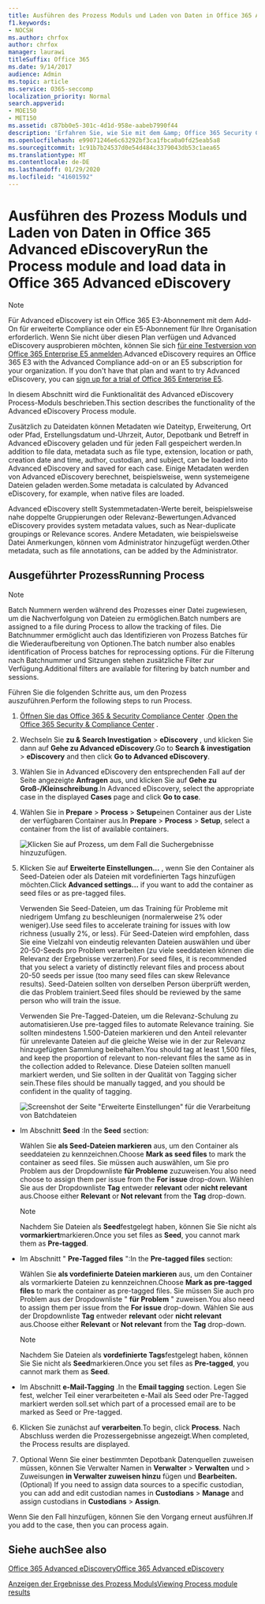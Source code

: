 ```yaml
---
title: Ausführen des Prozess Moduls und Laden von Daten in Office 365 Advanced eDiscovery
f1.keywords:
- NOCSH
ms.author: chrfox
author: chrfox
manager: laurawi
titleSuffix: Office 365
ms.date: 9/14/2017
audience: Admin
ms.topic: article
ms.service: O365-seccomp
localization_priority: Normal
search.appverid:
- MOE150
- MET150
ms.assetid: c87bb0e5-301c-4d1d-958e-aabeb7990f44
description: 'Erfahren Sie, wie Sie mit dem &amp; Office 365 Security Compliance Center auf Office 365 Advanced eDiscovery zugreifen und das Prozessmodul für einen Fall ausführen.  '
ms.openlocfilehash: e99071246e6c63292bf3ca1fbca0a0fd25eab5a8
ms.sourcegitcommit: 1c91b7b24537d0e54d484c3379043db53c1aea65
ms.translationtype: MT
ms.contentlocale: de-DE
ms.lasthandoff: 01/29/2020
ms.locfileid: "41601592"
---
```

# <a name="run-the-process-module-and-load-data-in-office-365-advanced-ediscovery"></a><span data-ttu-id="29722-103">Ausführen des Prozess Moduls und Laden von Daten in Office 365 Advanced eDiscovery</span><span class="sxs-lookup"><span data-stu-id="29722-103">Run the Process module and load data in Office 365 Advanced eDiscovery</span></span>

> [!NOTE]
> <span data-ttu-id="29722-p101">Für Advanced eDiscovery ist ein Office 365 E3-Abonnement mit dem Add-On für erweiterte Compliance oder ein E5-Abonnement für Ihre Organisation erforderlich. Wenn Sie nicht über diesen Plan verfügen und Advanced eDiscovery ausprobieren möchten, können Sie sich [für eine Testversion von Office 365 Enterprise E5 anmelden](https://go.microsoft.com/fwlink/p/?LinkID=698279).</span><span class="sxs-lookup"><span data-stu-id="29722-p101">Advanced eDiscovery requires an Office 365 E3 with the Advanced Compliance add-on or an E5 subscription for your organization. If you don't have that plan and want to try Advanced eDiscovery, you can [sign up for a trial of Office 365 Enterprise E5](https://go.microsoft.com/fwlink/p/?LinkID=698279).</span></span> 
  
<span data-ttu-id="29722-106">In diesem Abschnitt wird die Funktionalität des Advanced eDiscovery Process-Moduls beschrieben.</span><span class="sxs-lookup"><span data-stu-id="29722-106">This section describes the functionality of the Advanced eDiscovery Process module.</span></span> 
  
<span data-ttu-id="29722-107">Zusätzlich zu Dateidaten können Metadaten wie Dateityp, Erweiterung, Ort oder Pfad, Erstellungsdatum und-Uhrzeit, Autor, Depotbank und Betreff in Advanced eDiscovery geladen und für jeden Fall gespeichert werden.</span><span class="sxs-lookup"><span data-stu-id="29722-107">In addition to file data, metadata such as file type, extension, location or path, creation date and time, author, custodian, and subject, can be loaded into Advanced eDiscovery and saved for each case.</span></span> <span data-ttu-id="29722-108">Einige Metadaten werden von Advanced eDiscovery berechnet, beispielsweise, wenn systemeigene Dateien geladen werden.</span><span class="sxs-lookup"><span data-stu-id="29722-108">Some metadata is calculated by Advanced eDiscovery, for example, when native files are loaded.</span></span> 
  
<span data-ttu-id="29722-109">Advanced eDiscovery stellt Systemmetadaten-Werte bereit, beispielsweise nahe doppelte Gruppierungen oder Relevanz-Bewertungen.</span><span class="sxs-lookup"><span data-stu-id="29722-109">Advanced eDiscovery provides system metadata values, such as Near-duplicate groupings or Relevance scores.</span></span> <span data-ttu-id="29722-110">Andere Metadaten, wie beispielsweise Datei Anmerkungen, können vom Administrator hinzugefügt werden.</span><span class="sxs-lookup"><span data-stu-id="29722-110">Other metadata, such as file annotations, can be added by the Administrator.</span></span> 
  
## <a name="running-process"></a><span data-ttu-id="29722-111">Ausgeführter Prozess</span><span class="sxs-lookup"><span data-stu-id="29722-111">Running Process</span></span>

> [!NOTE]
> <span data-ttu-id="29722-112">Batch Nummern werden während des Prozesses einer Datei zugewiesen, um die Nachverfolgung von Dateien zu ermöglichen.</span><span class="sxs-lookup"><span data-stu-id="29722-112">Batch numbers are assigned to a file during Process to allow the tracking of files.</span></span> <span data-ttu-id="29722-113">Die Batchnummer ermöglicht auch das Identifizieren von Prozess Batches für die Wiederaufbereitung von Optionen.</span><span class="sxs-lookup"><span data-stu-id="29722-113">The batch number also enables identification of Process batches for reprocessing options.</span></span> <span data-ttu-id="29722-114">Für die Filterung nach Batchnummer und Sitzungen stehen zusätzliche Filter zur Verfügung.</span><span class="sxs-lookup"><span data-stu-id="29722-114">Additional filters are available for filtering by batch number and sessions.</span></span> 
  
<span data-ttu-id="29722-115">Führen Sie die folgenden Schritte aus, um den Prozess auszuführen.</span><span class="sxs-lookup"><span data-stu-id="29722-115">Perform the following steps to run Process.</span></span>
  
1. <span data-ttu-id="29722-116">[Öffnen Sie das Office 365 &amp; Security Compliance Center](go-to-the-securitycompliance-center.md) .</span><span class="sxs-lookup"><span data-stu-id="29722-116">[Open the Office 365 Security &amp; Compliance Center](go-to-the-securitycompliance-center.md) .</span></span> 
    
2. <span data-ttu-id="29722-117">Wechseln Sie **zu &amp; Search Investigation** \> **eDiscovery** , und klicken Sie dann auf **Gehe zu Advanced eDiscovery**.</span><span class="sxs-lookup"><span data-stu-id="29722-117">Go to **Search &amp; investigation** \> **eDiscovery** and then click **Go to Advanced eDiscovery**.</span></span>
    
3. <span data-ttu-id="29722-118">Wählen Sie in Advanced eDiscovery den entsprechenden Fall auf der Seite angezeigte **Anfragen** aus, und klicken Sie auf **Gehe zu Groß-/Kleinschreibung**.</span><span class="sxs-lookup"><span data-stu-id="29722-118">In Advanced eDiscovery, select the appropriate case in the displayed **Cases** page and click **Go to case**.</span></span>
    
4. <span data-ttu-id="29722-119">Wählen Sie in **Prepare** \> **Process** \> **Setup**einen Container aus der Liste der verfügbaren Container aus.</span><span class="sxs-lookup"><span data-stu-id="29722-119">In **Prepare** \> **Process** \> **Setup**, select a container from the list of available containers.</span></span>
    
    ![Klicken Sie auf Prozess, um dem Fall die Suchergebnisse hinzuzufügen.](media/50bdc55c-d378-4881-b302-31ef785fa359.png)
  
5. <span data-ttu-id="29722-121">Klicken Sie auf **Erweiterte Einstellungen...** , wenn Sie den Container als Seed-Dateien oder als Dateien mit vordefinierten Tags hinzufügen möchten.</span><span class="sxs-lookup"><span data-stu-id="29722-121">Click **Advanced settings...** if you want to add the container as seed files or as pre-tagged files.</span></span> 
    
    <span data-ttu-id="29722-122">Verwenden Sie Seed-Dateien, um das Training für Probleme mit niedrigem Umfang zu beschleunigen (normalerweise 2% oder weniger).</span><span class="sxs-lookup"><span data-stu-id="29722-122">Use seed files to accelerate training for issues with low richness (usually 2%, or less).</span></span> <span data-ttu-id="29722-123">Für Seed-Dateien wird empfohlen, dass Sie eine Vielzahl von eindeutig relevanten Dateien auswählen und über 20-50-Seeds pro Problem verarbeiten (zu viele seeddateien können die Relevanz der Ergebnisse verzerren).</span><span class="sxs-lookup"><span data-stu-id="29722-123">For seed files, it is recommended that you select a variety of distinctly relevant files and process about 20-50 seeds per issue (too many seed files can skew Relevance results).</span></span> <span data-ttu-id="29722-124">Seed-Dateien sollten von derselben Person überprüft werden, die das Problem trainiert.</span><span class="sxs-lookup"><span data-stu-id="29722-124">Seed files should be reviewed by the same person who will train the issue.</span></span>
    
    <span data-ttu-id="29722-125">Verwenden Sie Pre-Tagged-Dateien, um die Relevanz-Schulung zu automatisieren.</span><span class="sxs-lookup"><span data-stu-id="29722-125">Use pre-tagged files to automate Relevance training.</span></span> <span data-ttu-id="29722-126">Sie sollten mindestens 1.500-Dateien markieren und den Anteil relevanter für unrelevante Dateien auf die gleiche Weise wie in der zur Relevanz hinzugefügten Sammlung beibehalten.</span><span class="sxs-lookup"><span data-stu-id="29722-126">You should tag at least 1,500 files, and keep the proportion of relevant to non-relevant files the same as in the collection added to Relevance.</span></span> <span data-ttu-id="29722-127">Diese Dateien sollten manuell markiert werden, und Sie sollten in der Qualität von Tagging sicher sein.</span><span class="sxs-lookup"><span data-stu-id="29722-127">These files should be manually tagged, and you should be confident in the quality of tagging.</span></span>
    
    ![Screenshot der Seite "Erweiterte Einstellungen" für die Verarbeitung von Batchdateien](media/3c25cb78-4484-41e5-bd34-3753c7ab6cf2.jpg)
  
  - <span data-ttu-id="29722-129">Im Abschnitt **Seed** :</span><span class="sxs-lookup"><span data-stu-id="29722-129">In the **Seed** section:</span></span> 
    
    <span data-ttu-id="29722-130">Wählen Sie **als Seed-Dateien markieren** aus, um den Container als seeddateien zu kennzeichnen.</span><span class="sxs-lookup"><span data-stu-id="29722-130">Choose **Mark as seed files** to mark the container as seed files.</span></span> <span data-ttu-id="29722-131">Sie müssen auch auswählen, um Sie pro Problem aus der Dropdownliste **für Probleme** zuzuweisen.</span><span class="sxs-lookup"><span data-stu-id="29722-131">You also need choose to assign them per issue from the **For issue** drop-down.</span></span> <span data-ttu-id="29722-132">Wählen Sie aus der Dropdownliste **Tag** entweder **relevant** oder **nicht relevant** aus.</span><span class="sxs-lookup"><span data-stu-id="29722-132">Choose either **Relevant** or **Not relevant** from the **Tag** drop-down.</span></span> 
    
    > [!NOTE]
    > <span data-ttu-id="29722-133">Nachdem Sie Dateien als **Seed**festgelegt haben, können Sie Sie nicht als **vormarkiert**markieren.</span><span class="sxs-lookup"><span data-stu-id="29722-133">Once you set files as **Seed**, you cannot mark them as **Pre-tagged**.</span></span> 
  
  - <span data-ttu-id="29722-134">Im Abschnitt " **Pre-Tagged files** ":</span><span class="sxs-lookup"><span data-stu-id="29722-134">In the **Pre-tagged files** section:</span></span> 
    
    <span data-ttu-id="29722-135">Wählen Sie **als vordefinierte Dateien markieren** aus, um den Container als vormarkierte Dateien zu kennzeichnen.</span><span class="sxs-lookup"><span data-stu-id="29722-135">Choose **Mark as pre-tagged files** to mark the container as pre-tagged files.</span></span> <span data-ttu-id="29722-136">Sie müssen Sie auch pro Problem aus der Dropdownliste " **für Problem** " zuweisen.</span><span class="sxs-lookup"><span data-stu-id="29722-136">You also need to assign them per issue from the **For issue** drop-down.</span></span> <span data-ttu-id="29722-137">Wählen Sie aus der Dropdownliste **Tag** entweder **relevant** oder **nicht relevant** aus.</span><span class="sxs-lookup"><span data-stu-id="29722-137">Choose either **Relevant** or **Not relevant** from the **Tag** drop-down.</span></span> 
    
    > [!NOTE]
    > <span data-ttu-id="29722-138">Nachdem Sie Dateien als **vordefinierte Tags**festgelegt haben, können Sie Sie nicht als **Seed**markieren.</span><span class="sxs-lookup"><span data-stu-id="29722-138">Once you set files as **Pre-tagged**, you cannot mark them as **Seed**.</span></span> 
  
  - <span data-ttu-id="29722-139">Im Abschnitt **e-Mail-Tagging** .</span><span class="sxs-lookup"><span data-stu-id="29722-139">In the **Email tagging** section.</span></span> <span data-ttu-id="29722-140">Legen Sie fest, welcher Teil einer verarbeiteten e-Mail als Seed oder Pre-Tagged markiert werden soll.</span><span class="sxs-lookup"><span data-stu-id="29722-140">set which part of a processed email are to be marked as Seed or Pre-tagged.</span></span> 
    
6. <span data-ttu-id="29722-141">Klicken Sie zunächst auf **verarbeiten**.</span><span class="sxs-lookup"><span data-stu-id="29722-141">To begin, click **Process**.</span></span> <span data-ttu-id="29722-142">Nach Abschluss werden die Prozessergebnisse angezeigt.</span><span class="sxs-lookup"><span data-stu-id="29722-142">When completed, the Process results are displayed.</span></span>
    
7. <span data-ttu-id="29722-143">Optional Wenn Sie einer bestimmten Depotbank Datenquellen zuweisen müssen, können Sie Verwalter Namen in **Verwalter** \> **Verwalten** und \> Zuweisungen **in Verwalter zuweisen hinzu** fügen und **Bearbeiten.**</span><span class="sxs-lookup"><span data-stu-id="29722-143">(Optional) If you need to assign data sources to a specific custodian, you can add and edit custodian names in **Custodians** \> **Manage** and assign custodians in **Custodians** \> **Assign**.</span></span> 
    
<span data-ttu-id="29722-144">Wenn Sie den Fall hinzufügen, können Sie den Vorgang erneut ausführen.</span><span class="sxs-lookup"><span data-stu-id="29722-144">If you add to the case, then you can process again.</span></span>
  
## <a name="see-also"></a><span data-ttu-id="29722-145">Siehe auch</span><span class="sxs-lookup"><span data-stu-id="29722-145">See also</span></span>

[<span data-ttu-id="29722-146">Office 365 Advanced eDiscovery</span><span class="sxs-lookup"><span data-stu-id="29722-146">Office 365 Advanced eDiscovery</span></span>](office-365-advanced-ediscovery.md)
  
[<span data-ttu-id="29722-147">Anzeigen der Ergebnisse des Prozess Moduls</span><span class="sxs-lookup"><span data-stu-id="29722-147">Viewing Process module results</span></span>](view-process-module-results-in-advanced-ediscovery.md)


